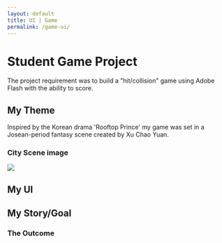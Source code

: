 ```yaml
---
layout: default
title: UI | Game
permalink: /game-ui/
---
```





# [](#header-1)Student Game Project

The project requirement was to build a "hit/collision" game using Adobe Flash with the ability to score.

## [](#header-2)My Theme

Inspired by the Korean drama 'Rooftop Prince' my game was set in a Josean-period fantasy scene created by Xu Chao Yuan.
### City Scene image

![](https://angela-smithers.github.io/il-mio-portfolio/assets/files/city_scene_by_chaoyuanxu-small.jpg)

## [](#header-2)My UI

## [](#header-2)My Story/Goal

### [](#header-3)The Outcome
